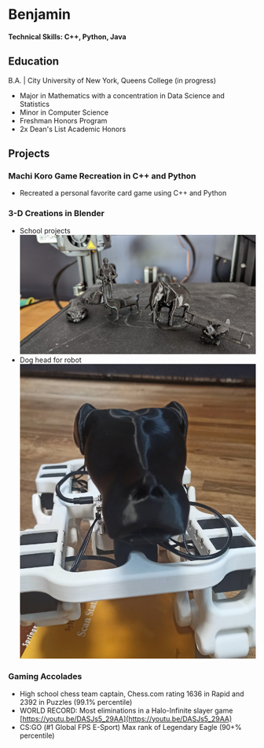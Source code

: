 # Benjamin

#### Technical Skills: C++, Python, Java

## Education
 B.A. | City University of New York, Queens College (in progress)
- Major in Mathematics with a concentration in Data Science and Statistics
- Minor in Computer Science
- Freshman Honors Program
- 2x Dean's List Academic Honors

## Projects
### Machi Koro Game Recreation in C++ and Python
- Recreated a personal favorite card game using C++ and Python

### 3-D Creations in Blender
- School projects
  ![](/assets/final3dprintsWeb.jpeg)
- Dog head for robot
  ![](/assets/dogHeadPic2.jpg)

### Gaming Accolades
- High school chess team captain, Chess.com rating 1636 in Rapid and 2392 in Puzzles (99.1% percentile)
- WORLD RECORD: Most eliminations in a Halo-Infinite slayer game
  [https://youtu.be/DASJs5_29AA](https://youtu.be/DASJs5_29AA)
- CS:GO (#1 Global FPS E-Sport) Max rank of Legendary Eagle (90+% percentile)

